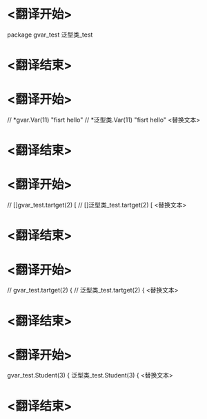 
# <翻译开始>
package gvar_test
泛型类_test
# <翻译结束>

# <翻译开始>
// *gvar.Var(11) "fisrt hello"
// *泛型类.Var(11) "fisrt hello"
<替换文本>
# <翻译结束>

# <翻译开始>
// []gvar_test.tartget(2) [
// []泛型类_test.tartget(2) [
<替换文本>
# <翻译结束>

# <翻译开始>
//     gvar_test.tartget(2) {
//     泛型类_test.tartget(2) {
<替换文本>
# <翻译结束>

 

 
 

# <翻译开始>
gvar_test.Student(3) {
泛型类_test.Student(3) {
<替换文本>
# <翻译结束>

 
